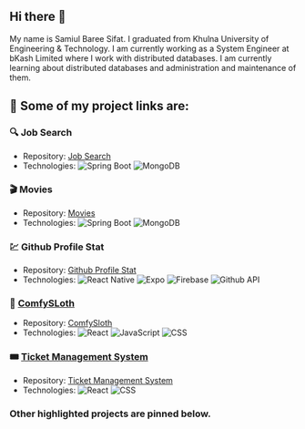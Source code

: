 ## Hi there 👋

My name is Samiul Baree Sifat. I graduated from Khulna University of Engineering & Technology. I am currently working as a System Engineer at bKash Limited where I work with distributed databases. I am currently learning about distributed databases and administration and maintenance of them.

## 🔭 Some of my project links are:

### 🔍 Job Search
- Repository: [Job Search](https://github.com/ssifu/job-search)
- Technologies: ![Spring Boot](https://img.shields.io/badge/-Spring_Boot-green) ![MongoDB](https://img.shields.io/badge/-MongoDB-brightgreen)

### 🎬 Movies
- Repository: [Movies](https://github.com/ssifu/movies)
- Technologies: ![Spring Boot](https://img.shields.io/badge/-Spring_Boot-green) ![MongoDB](https://img.shields.io/badge/-MongoDB-brightgreen)

### 💹 Github Profile Stat
- Repository: [Github Profile Stat](https://github.com/ssifu/github-user-stat)
- Technologies: ![React Native](https://img.shields.io/badge/-React_Native-indigo) ![Expo](https://img.shields.io/badge/-Expo-purple) ![Firebase](https://img.shields.io/badge/-Firebase-gold) ![Github API](https://img.shields.io/badge/-Github_API-cyan)

### 💒 [ComfySLoth](https://comfy-sloth-ssifu.netlify.app/)
- Repository: [ComfySloth](https://github.com/ssifu/ComfySloth)
- Technologies: ![React](https://img.shields.io/badge/-React-blueviolet) ![JavaScript](https://img.shields.io/badge/-JavaScript-yellow) ![CSS](https://img.shields.io/badge/-CSS-blue)

### 🎟 [Ticket Management System](https://ticket-management-system-samiulsifat.netlify.app/)
- Repository: [Ticket Management System](https://github.com/ssifu/Ticket-Management-System)
- Technologies: ![React](https://img.shields.io/badge/-React-blueviolet) ![CSS](https://img.shields.io/badge/-CSS-blue)

### Other highlighted projects are pinned below.
<!--
**ssifu/ssifu** is a ✨ _special_ ✨ repository because its `README.md` (this file) appears on your GitHub profile.

Here are some ideas to get you started:

- 🔭 I’m currently working on ...
- 🌱 I’m currently learning ...
- 👯 I’m looking to collaborate on ...
- 🤔 I’m looking for help with ...
- 💬 Ask me about ...
- 📫 How to reach me: ...
- 😄 Pronouns: ...
- ⚡ Fun fact: ...
-->
